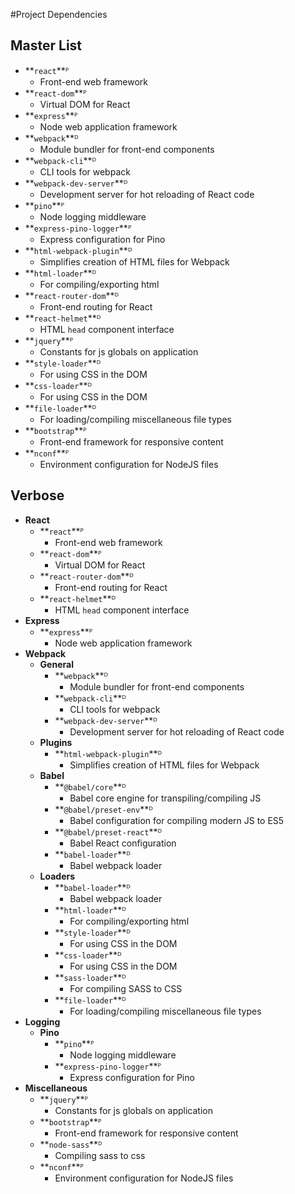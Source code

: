 #Project Dependencies

## Master List

- **`react`**ᴾ
   - Front-end web framework
- **`react-dom`**ᴾ
   - Virtual DOM for React
- **`express`**ᴾ
   - Node web application framework
- **`webpack`**ᴰ
   - Module bundler for front-end components
- **`webpack-cli`**ᴰ
   - CLI tools for webpack
- **`webpack-dev-server`**ᴰ
   - Development server for hot reloading of React code
- **`pino`**ᴾ
   - Node logging middleware
- **`express-pino-logger`**ᴾ
   - Express configuration for Pino
- **`html-webpack-plugin`**ᴰ
   - Simplifies creation of HTML files for Webpack
- **`html-loader`**ᴰ
   - For compiling/exporting html
- **`react-router-dom`**ᴰ
   - Front-end routing for React
- **`react-helmet`**ᴰ
   - HTML `head` component interface
- **`jquery`**ᴾ
   - Constants for js globals on application
- **`style-loader`**ᴰ
   - For using CSS in the DOM
- **`css-loader`**ᴰ
   - For using CSS in the DOM
- **`file-loader`**ᴰ
   - For loading/compiling miscellaneous file types
- **`bootstrap`**ᴾ
   - Front-end framework for responsive content
- **`nconf`**ᴾ
   - Environment configuration for NodeJS files
   
## Verbose
- **React**
    - **`react`**ᴾ
       - Front-end web framework
    - **`react-dom`**ᴾ
       - Virtual DOM for React
    - **`react-router-dom`**ᴰ
       - Front-end routing for React
    - **`react-helmet`**ᴰ
       - HTML `head` component interface
- **Express**
    - **`express`**ᴾ
       - Node web application framework
- **Webpack**
    - **General**
        - **`webpack`**ᴰ
           - Module bundler for front-end components
        - **`webpack-cli`**ᴰ
           - CLI tools for webpack
        - **`webpack-dev-server`**ᴰ
           - Development server for hot reloading of React code
    - **Plugins**
        - **`html-webpack-plugin`**ᴰ
           - Simplifies creation of HTML files for Webpack
    - **Babel**
        - **`@babel/core`**ᴰ
           - Babel core engine for transpiling/compiling JS
        - **`@babel/preset-env`**ᴰ
           - Babel configuration for compiling modern JS to ES5
        - **`@babel/preset-react`**ᴰ
           - Babel React configuration
        - **`babel-loader`**ᴰ
           - Babel webpack loader
    - **Loaders**
        - **`babel-loader`**ᴰ
           - Babel webpack loader
       - **`html-loader`**ᴰ
           - For compiling/exporting html
       - **`style-loader`**ᴰ
           - For using CSS in the DOM
       - **`css-loader`**ᴰ
           - For using CSS in the DOM
      - **`sass-loader`**ᴰ
          - For compiling SASS to CSS
       - **`file-loader`**ᴰ
           - For loading/compiling miscellaneous file types
- **Logging**
    - **Pino**
       - **`pino`**ᴾ
          - Node logging middleware
       - **`express-pino-logger`**ᴾ
          - Express configuration for Pino
- **Miscellaneous**
    - **`jquery`**ᴾ
       - Constants for js globals on application
    - **`bootstrap`**ᴾ
       - Front-end framework for responsive content 
    - **`node-sass`**ᴰ
       - Compiling sass to css
    - **`nconf`**ᴾ
       - Environment configuration for NodeJS files
